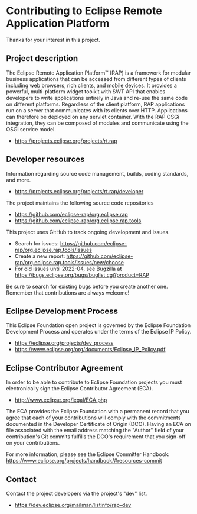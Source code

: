 # Contributing to Eclipse Remote Application Platform

Thanks for your interest in this project.

## Project description

The Eclipse Remote Application Platform™ (RAP) is a framework for modular
business applications that can be accessed from different types of clients
including web browsers, rich clients, and mobile devices. It provides a
powerful, multi-platform widget toolkit with SWT API that enables developers to
write applications entirely in Java and re-use the same code on different
platforms. Regardless of the client platform, RAP applications run on a server
that communicates with its clients over HTTP. Applications can therefore be
deployed on any servlet container. With the RAP OSGi integration, they can be
composed of modules and communicate using the OSGi service model.

* https://projects.eclipse.org/projects/rt.rap

## Developer resources

Information regarding source code management, builds, coding standards, and
more.

* https://projects.eclipse.org/projects/rt.rap/developer

The project maintains the following source code repositories

* https://github.com/eclipse-rap/org.eclipse.rap
* https://github.com/eclipse-rap/org.eclipse.rap.tools

This project uses GitHub to track ongoing development and issues.

* Search for issues: https://github.com/eclipse-rap/org.eclipse.rap.tools/issues
* Create a new report: https://github.com/eclipse-rap/org.eclipse.rap.tools/issues/new/choose
* For old issues until 2022-04, see Bugzilla at https://bugs.eclipse.org/bugs/buglist.cgi?product=RAP

Be sure to search for existing bugs before you create another one. Remember that
contributions are always welcome!

## Eclipse Development Process

This Eclipse Foundation open project is governed by the Eclipse Foundation
Development Process and operates under the terms of the Eclipse IP Policy.

* https://eclipse.org/projects/dev_process
* https://www.eclipse.org/org/documents/Eclipse_IP_Policy.pdf

## Eclipse Contributor Agreement

In order to be able to contribute to Eclipse Foundation projects you must
electronically sign the Eclipse Contributor Agreement (ECA).

* http://www.eclipse.org/legal/ECA.php

The ECA provides the Eclipse Foundation with a permanent record that you agree
that each of your contributions will comply with the commitments documented in
the Developer Certificate of Origin (DCO). Having an ECA on file associated with
the email address matching the "Author" field of your contribution's Git commits
fulfills the DCO's requirement that you sign-off on your contributions.

For more information, please see the Eclipse Committer Handbook:
https://www.eclipse.org/projects/handbook/#resources-commit

## Contact

Contact the project developers via the project's "dev" list.

* https://dev.eclipse.org/mailman/listinfo/rap-dev

